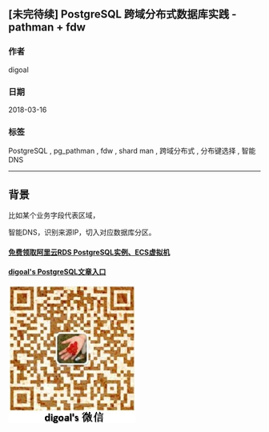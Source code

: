 ## [未完待续] PostgreSQL 跨域分布式数据库实践 - pathman + fdw
                        
### 作者                  
digoal                                   
                   
### 日期                  
2018-03-16                 
                                                                     
### 标签                                                                     
PostgreSQL , pg_pathman , fdw , shard man , 跨域分布式 , 分布键选择 , 智能DNS
                                  
----              
       
## 背景            
比如某个业务字段代表区域，

智能DNS，识别来源IP，切入对应数据库分区。
  
  
  
  
  
  
  
  
  
  
  
  
  
#### [免费领取阿里云RDS PostgreSQL实例、ECS虚拟机](https://free.aliyun.com/ "57258f76c37864c6e6d23383d05714ea")
  
  
#### [digoal's PostgreSQL文章入口](https://github.com/digoal/blog/blob/master/README.md "22709685feb7cab07d30f30387f0a9ae")
  
  
![digoal's weixin](../pic/digoal_weixin.jpg "f7ad92eeba24523fd47a6e1a0e691b59")
  
  
  
  
  
  
  
